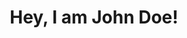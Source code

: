 ---
title: "Hey, I am John Doe!"
meta_title: "Program - ENGREENVN"
description: "Discover the importance of participation and unlock new opportunities. Join us to learn why getting involved is key to personal growth and success."
image: "/assets/american.jpg"
draft: false
---
